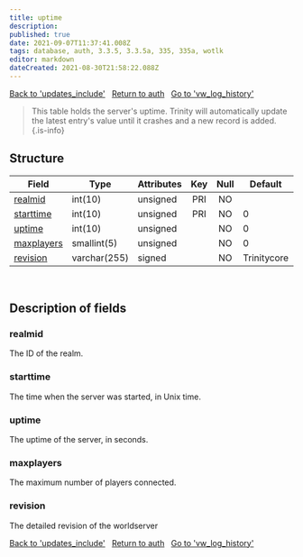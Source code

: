 ```yaml
---
title: uptime
description: 
published: true
date: 2021-09-07T11:37:41.008Z
tags: database, auth, 3.3.5, 3.3.5a, 335, 335a, wotlk
editor: markdown
dateCreated: 2021-08-30T21:58:22.088Z
---
```


<a href="https://trinitycore.info/en/database/335/auth/updates_include" class="mt-5 v-btn v-btn--depressed v-btn--flat v-btn--outlined theme--light v-size--default darkblue--text text--lighten-3"><span class="v-btn__content"><i aria-hidden="true" class="v-icon notranslate v-icon--left mdi mdi-arrow-left theme--light"></i><span>Back to 'updates_include'</span></span></a>&nbsp;&nbsp;&nbsp;<a href="https://trinitycore.info/en/database/335/auth/home" class="mt-5 v-btn v-btn--depressed v-btn--flat v-btn--outlined theme--light v-size--default darkblue--text text--lighten-3"><span class="v-btn__content"><i aria-hidden="true" class="v-icon notranslate v-icon--left mdi mdi-home-outline theme--light"></i><span>Return to auth</span></span></a>&nbsp;&nbsp;&nbsp;<a href="https://trinitycore.info/en/database/335/auth/vw_log_history" class="mt-5 v-btn v-btn--depressed v-btn--flat v-btn--outlined theme--light v-size--default darkblue--text text--lighten-3"><span class="v-btn__content"><span>Go to 'vw_log_history'</span><i aria-hidden="true" class="v-icon notranslate v-icon--right mdi mdi-arrow-right theme--light"></i></span></a>

> This table holds the server's uptime. Trinity will automatically update the latest entry's value until it crashes and a new record is added.
{.is-info}


## Structure

| Field | Type | Attributes | Key | Null | Default | Extra | Comment |
| --- | --- | --- | :---: | :---: | --- | --- | --- |
| [realmid](#realmid) | int(10) | unsigned | PRI | NO |  |  |  |
| [starttime](#starttime) | int(10) | unsigned | PRI | NO | 0 |  |  |
| [uptime](#uptime) | int(10) | unsigned |  | NO | 0 |  |  |
| [maxplayers](#maxplayers) | smallint(5) | unsigned |  | NO | 0 |  |  |
| [revision](#revision) | varchar(255) | signed |  | NO | Trinitycore |  |  |
&nbsp;
## Description of fields

### realmid
The ID of the realm.
&nbsp;

### starttime
The time when the server was started, in Unix time.
&nbsp;

### uptime
The uptime of the server, in seconds.
&nbsp;

### maxplayers
The maximum number of players connected.
&nbsp;

### revision
The detailed revision of the worldserver
&nbsp;

<a href="https://trinitycore.info/en/database/335/auth/updates_include" class="mt-5 v-btn v-btn--depressed v-btn--flat v-btn--outlined theme--light v-size--default darkblue--text text--lighten-3"><span class="v-btn__content"><i aria-hidden="true" class="v-icon notranslate v-icon--left mdi mdi-arrow-left theme--light"></i><span>Back to 'updates_include'</span></span></a>&nbsp;&nbsp;&nbsp;<a href="https://trinitycore.info/en/database/335/auth/home" class="mt-5 v-btn v-btn--depressed v-btn--flat v-btn--outlined theme--light v-size--default darkblue--text text--lighten-3"><span class="v-btn__content"><i aria-hidden="true" class="v-icon notranslate v-icon--left mdi mdi-home-outline theme--light"></i><span>Return to auth</span></span></a>&nbsp;&nbsp;&nbsp;<a href="https://trinitycore.info/en/database/335/auth/vw_log_history" class="mt-5 v-btn v-btn--depressed v-btn--flat v-btn--outlined theme--light v-size--default darkblue--text text--lighten-3"><span class="v-btn__content"><span>Go to 'vw_log_history'</span><i aria-hidden="true" class="v-icon notranslate v-icon--right mdi mdi-arrow-right theme--light"></i></span></a>

